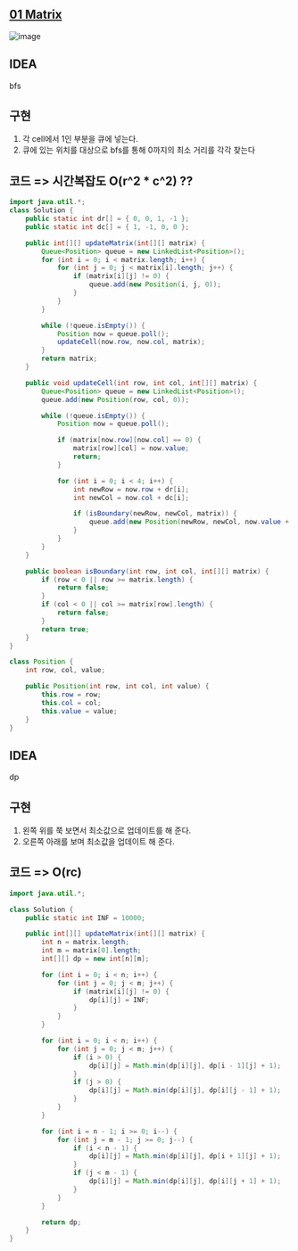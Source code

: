 ## [01 Matrix](https://leetcode.com/problems/01-matrix/)
![image](https://user-images.githubusercontent.com/46469385/104263054-23771380-54cc-11eb-808f-7bd6d29b4d5d.png)

## IDEA
bfs

## 구현
1. 각 cell에서 1인 부분을 큐에 넣는다.
2. 큐에 있는 위치를 대상으로 bfs를 통해 0까지의 최소 거리를 각각 찾는다

## 코드 => 시간복잡도 O(r^2 * c^2) ??
```java
import java.util.*;
class Solution {
	public static int dr[] = { 0, 0, 1, -1 };
	public static int dc[] = { 1, -1, 0, 0 };

	public int[][] updateMatrix(int[][] matrix) {
		Queue<Position> queue = new LinkedList<Position>();
		for (int i = 0; i < matrix.length; i++) {
			for (int j = 0; j < matrix[i].length; j++) {
				if (matrix[i][j] != 0) {
					queue.add(new Position(i, j, 0));
				}
			}
		}

		while (!queue.isEmpty()) {
			Position now = queue.poll();
			updateCell(now.row, now.col, matrix);
		}
		return matrix;
	}

	public void updateCell(int row, int col, int[][] matrix) {
		Queue<Position> queue = new LinkedList<Position>();
		queue.add(new Position(row, col, 0));

		while (!queue.isEmpty()) {
			Position now = queue.poll();

			if (matrix[now.row][now.col] == 0) {
				matrix[row][col] = now.value;
				return;
			}

			for (int i = 0; i < 4; i++) {
				int newRow = now.row + dr[i];
				int newCol = now.col + dc[i];

				if (isBoundary(newRow, newCol, matrix)) {
					queue.add(new Position(newRow, newCol, now.value + 1));
				}
			}
		}
	}

	public boolean isBoundary(int row, int col, int[][] matrix) {
		if (row < 0 || row >= matrix.length) {
			return false;
		}
		if (col < 0 || col >= matrix[row].length) {
			return false;
		}
		return true;
	}
}

class Position {
	int row, col, value;

	public Position(int row, int col, int value) {
		this.row = row;
		this.col = col;
		this.value = value;
	}
}
```

## IDEA
dp

## 구현
1. 왼쪽 위를 쭉 보면서 최소값으로 업데이트를 해 준다.
2. 오른쪽 아래를 보며 최소값을 업데이트 해 준다.

## 코드 => O(rc)
```java
import java.util.*;

class Solution {
	public static int INF = 10000;

	public int[][] updateMatrix(int[][] matrix) {
		int n = matrix.length;
		int m = matrix[0].length;
		int[][] dp = new int[n][m];

		for (int i = 0; i < n; i++) {
			for (int j = 0; j < m; j++) {
				if (matrix[i][j] != 0) {
					dp[i][j] = INF;
				}
			}
		}

		for (int i = 0; i < n; i++) {
			for (int j = 0; j < m; j++) {
				if (i > 0) {
					dp[i][j] = Math.min(dp[i][j], dp[i - 1][j] + 1);
				}
				if (j > 0) {
					dp[i][j] = Math.min(dp[i][j], dp[i][j - 1] + 1);
				}
			}
		}

		for (int i = n - 1; i >= 0; i--) {
			for (int j = m - 1; j >= 0; j--) {
				if (i < n - 1) {
					dp[i][j] = Math.min(dp[i][j], dp[i + 1][j] + 1);
				}
				if (j < m - 1) {
					dp[i][j] = Math.min(dp[i][j], dp[i][j + 1] + 1);
				}
			}
		}

		return dp;
	}
}
```
